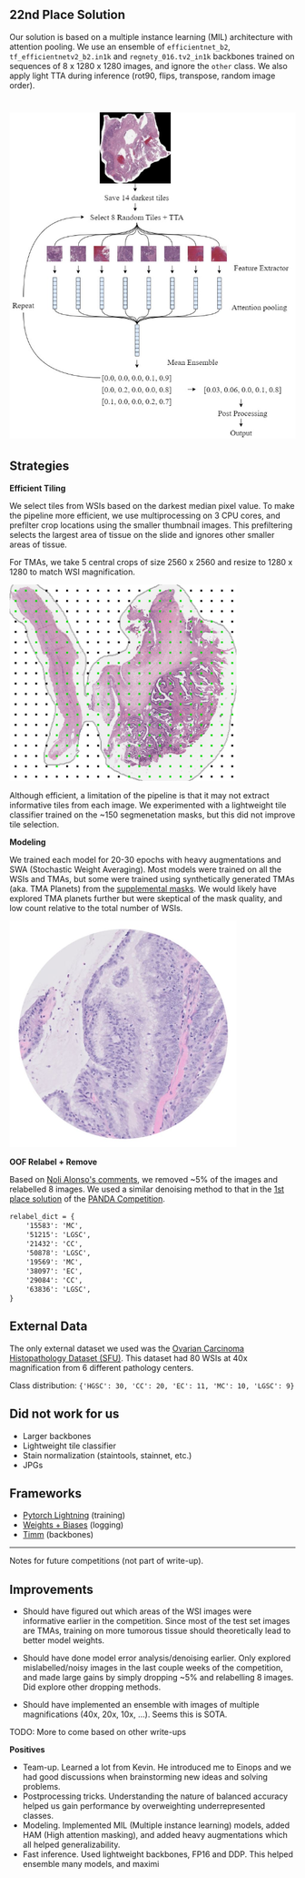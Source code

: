 
## 22nd Place Solution

Our solution is based on a multiple instance learning (MIL) architecture with attention pooling. We use an ensemble of `efficientnet_b2`, `tf_efficientnetv2_b2.in1k` and `regnety_016.tv2_in1k` backbones trained on sequences of 8 x 1280 x 1280 images, and ignore the `other` class. We also apply light TTA during inference (rot90, flips, transpose, random image order).

<h1 align="center">
<img src="./imgs/architecture.jpg" alt="Model Architecture" width="800">
</h1>

## Strategies

**Efficient Tiling**

We select tiles from WSIs based on the darkest median pixel value. To make the pipeline more efficient, we use multiprocessing on 3 CPU cores, and prefilter crop locations using the smaller thumbnail images. This prefiltering selects the largest area of tissue on the slide and ignores other smaller areas of tissue.

For TMAs, we take 5 central crops of size 2560 x 2560 and resize to 1280 x 1280 to match WSI magnification. 

<img src="./imgs/smart_cropper.jpg" alt="Efficient Tiling Img" width="400">

Although efficient, a limitation of the pipeline is that it may not extract informative tiles from each image. We experimented with a lightweight tile classifier trained on the ~150 segmenetation masks, but this did not improve tile selection.

**Modeling**

We trained each model for 20-30 epochs with heavy augmentations and SWA (Stochastic Weight Averaging). Most models were trained on all the WSIs and TMAs, but some were trained using synthetically generated TMAs (aka. TMA Planets) from the [supplemental masks](https://www.kaggle.com/datasets/sohier/ubc-ovarian-cancer-competition-supplemental-masks). We would likely have explored TMA planets further but were skeptical of the mask quality, and low count relative to the total number of WSIs.

<img src="./imgs/tma_planet.jpg" alt="TMA Planet" width="400">

**OOF Relabel + Remove**

Based on [Noli Alonso's comments](https://www.kaggle.com/competitions/UBC-OCEAN/discussion/445804#2559062), we removed ~5% of the images and relabelled 8 images. We used a similar denoising method to that in the [1st place solution](https://www.kaggle.com/competitions/prostate-cancer-grade-assessment/discussion/169143) of the [PANDA Competition](https://www.kaggle.com/competitions/prostate-cancer-grade-assessment/overview).

```
relabel_dict = {
    '15583': 'MC',
    '51215': 'LGSC', 
    '21432': 'CC',
    '50878': 'LGSC',
    '19569': 'MC',
    '38097': 'EC',
    '29084': 'CC',
    '63836': 'LGSC',
}
```

## External Data

The only external dataset we used was the [Ovarian Carcinoma Histopathology Dataset (SFU)](https://www.medicalimageanalysis.com/data/ovarian-carcinomas-histopathology-dataset). This dataset had 80 WSIs at 40x magnification from 6 different pathology centers.

Class distribution: `{'HGSC': 30, 'CC': 20, 'EC': 11, 'MC': 10, 'LGSC': 9}`

## Did not work for us

- Larger backbones
- Lightweight tile classifier
- Stain normalization (staintools, stainnet, etc.)
- JPGs

## Frameworks

- [Pytorch Lightning](https://lightning.ai/docs/pytorch/stable/) (training)
- [Weights + Biases](https://wandb.ai/site) (logging)
- [Timm](https://huggingface.co/timm) (backbones)


---

Notes for future competitions (not part of write-up).

## Improvements

- Should have figured out which areas of the WSI images were informative earlier in the competition. Since most of the test set images are TMAs, training on more tumorous tissue should theoretically lead to better model weights.

- Should have done model error analysis/denoising earlier. Only explored mislabelled/noisy images in the last couple weeks of the competition, and made large gains by simply dropping ~5% and relabelling 8 images. Did explore other dropping methods.

- Should have implemented an ensemble with images of multiple magnifications (40x, 20x, 10x, ...). Seems this is SOTA.

TODO: More to come based on other write-ups

**Positives**

- Team-up. Learned a lot from Kevin. He introduced me to Einops and we had good discussions when brainstorming new ideas and solving problems.
- Postprocessing tricks. Understanding the nature of balanced accuracy helped us gain performance by overweighting underrepresented classes.
- Modeling. Implemented MIL (Multiple instance learning) models, added HAM (High attention masking), and added heavy augmentations which all helped generalizability.
- Fast inference. Used lightweight backbones, FP16 and DDP. This helped ensemble many models, and maximi